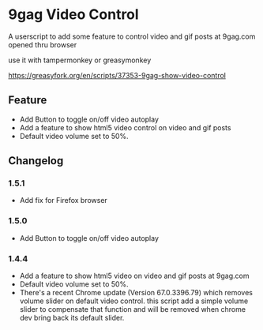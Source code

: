 # 9gag Video Control
A userscript to add some feature to control video and gif posts at 9gag.com opened thru browser

use it with tampermonkey or greasymonkey

https://greasyfork.org/en/scripts/37353-9gag-show-video-control

## Feature
- Add Button to toggle on/off video autoplay
- Add a feature to show html5 video control on video and gif posts
- Default video volume set to 50%.

## Changelog
### 1.5.1
- Add fix for Firefox browser
### 1.5.0
- Add Button to toggle on/off video autoplay
### 1.4.4
- Add a feature to show html5 video on video and gif posts at 9gag.com
- Default video volume set to 50%.
- There's a recent Chrome update (Version 67.0.3396.79) which removes volume slider on default video control. this script add a simple volume slider to compensate that function and will be removed when chrome dev bring back its default slider.
